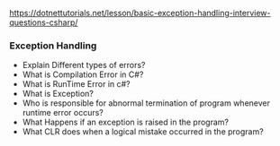 https://dotnettutorials.net/lesson/basic-exception-handling-interview-questions-csharp/

### Exception Handling

* Explain Different types of errors?
* What is Compilation Error in C#?
* What is RunTime Error in c#?
* What is Exception?
* Who is responsible for abnormal termination of program whenever runtime error occurs?
* What Happens if an exception is raised in the program?
* What CLR does when a logical mistake occurred in the program?
